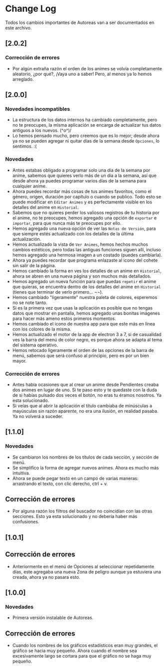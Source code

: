 # Change Log
Todos los cambios importantes de Autoreas van a ser documentados en este archivo.

## [2.0.2]
### Corrección de errores
- Por algún extraña razón el orden de los animes se volvía completamente aleatorio, ¿por qué?, ¡Vaya uno a saber! Pero, al menos ya lo hemos arreglado.

## [2.0.0]
### Novedades incompatibles
- La estructura de los datos internos ha cambiado completamente, pero no te preocupes, la misma aplicación se encarga de actualizar tus datos antiguos a los nuevos. \(^o^)/
- Lo hemos pensado mucho, pero creemos que es lo mejor; desde ahora ya no se pueden agregar ni quitar días de la semana desde `Opciones`, lo sentimos. :(

### Novedades
- Antes estabas obligado a programar solo una día de la semana por anime, sabemos que quieres verlo más de un día a la semana, así que desde ahora ya puedes programar varios días de la semana para cualquier anime.
- Ahora puedes recordar más cosas de tus animes favoritos, como el género, origen, duración por capítulo o cuando se publico. Todo esto se puede modificar en `Editar Animes` y es perfectamente visible en los detalles del anime en `Historial`.
- Sabemos que no quieres perder los valiosos registros de tu historia por el anime, no te preocupes, hemos agregado una opción de `exportar` e `importar`, para que nunca más te preocupes por ello.
- Hemos agregado una nueva opción de ver las `Notas de Versión`, para que siempre estés actualizado con los detalles de la última actualización.
- Hemos actualizado la vista de `Ver Animes`, hemos hechos muchos cambios estéticos, pero todas las antiguas funciones siguen allí, incluso hemos agregado una hermosa imagen a un costado (puedes cambiarla).
- Ahora ya puedes recordar que programa enlazaste al icono del cohete sin salir de la página.
- Hemos cambiado la forma en ves los detalles de un anime en `Historial`, ahora se abren en una nueva página y son muchos más detallados.
- Hemos agregado un nueva función para que puedas `repetir` el anime que quieras, se encuentra dentro de los detalles del anime en `Historial` (tienes que terminar de verlo primero... ¬¬).
- Hemos cambiado "ligeramente" nuestra paleta de colores, esperemos no se note tanto.
- Si es la primera vez que usas la aplicación es posible que no tengas datos que mostrar en pantalla, hemos agregado unas bonitas imágenes para hacer más ameno estos primeros momentos.
- Hemos cambiado el icono de nuestra app para que este más en línea con los colores de la misma.
- Hemos actualizado el motor de la app de electron 3 a 7, si de casualidad ves la barra del menú de color negro, es porque ahora se adapta al tema del sistema operativo.
- Hemos retocado ligeramente el orden de las opciones de la barra de menú, sabemos que será confuso al principio, pero es por un bien mayor.


### Corrección de errores
- Antes había ocasiones que al crear un anime desde Pendientes creaba dos animes en lugar de uno. Si te paso esto y te quedaste con la duda de si habías pulsado dos veces el botón, no eras tu éramos nosotros. Ya esta solucionado.
- Si veías que al abrir la aplicación el título cambiaba de minúsculas a mayúsculas sin razón aparente, no era una ilusión, en realidad pasaba. Ya no volverá a suceder.


## [1.1.0]
### Novedades
- Se cambiaron los nombres de los títulos de cada sección, y sección de menú.
- Se simplifico la forma de agregar nuevos animes. Ahora es mucho más intuitiva.
- Ahora se puede pegar texto en un campo de varias maneras: arrastrando el texto, 
con clic derecho, ctrl + v.

## Corrección de errores
- Por alguna razón los filtros del buscador no coincidían con las otras secciones. Esto ya esta solucionado y no debería haber más confusiones.

## [1.0.1]
## Corrección de errores
- Anteriormente en el menú de Opciones al seleccionar repetidamente días, este agregaba una nueva Zona de peligro aunque ya estuviera una creada, ahora ya no pasara esto.

## [1.0.0]
### Novedades
- Primera versión instalable de Autoreas.

## Corrección de errores
- Cuando los nombres de los gráficos estadísticos eran muy grandes, el gráfico se hacia muy pequeño. Ahora cuando el nombre sea excesivamente largo se cortara para que el gráfico no se haga muy pequeño.